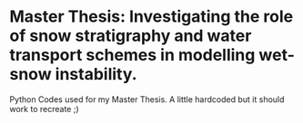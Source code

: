 # Master Thesis: Investigating the role of snow stratigraphy and water transport schemes in modelling wet-snow instability.

Python Codes used for my Master Thesis. 
A little hardcoded but it should work to recreate ;)

